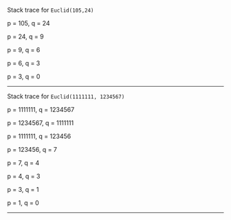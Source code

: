 Stack trace for `Euclid(105,24)`

p = 105, q = 24

p = 24, q = 9

p = 9, q = 6

p = 6, q = 3

p = 3, q = 0

----------------------------
Stack trace for `Euclid(1111111, 1234567)`

p = 1111111, q = 1234567

p = 1234567, q = 1111111

p = 1111111, q = 123456

p = 123456, q = 7

p = 7, q = 4

p = 4, q = 3

p = 3, q = 1

p = 1, q = 0

------------------------------------
